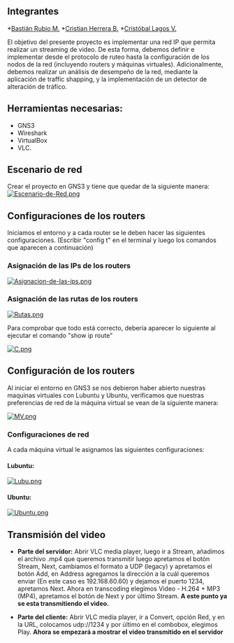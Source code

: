 ## Integrantes


*[Bastián Rubio M.](https://github.com/Zb4sty)
*[Cristian Herrera B.](https://github.com/Sphad7) 
*[Cristóbal Lagos V.](https://github.com/X4ero26)

El objetivo del presente proyecto es implementar una red IP que permita realizar un streaming de video. De esta forma, debemos definir e implementar desde el protocolo de ruteo hasta la configuración de los nodos de la red (incluyendo routers y máquinas virtuales). Adicionalmente, debemos realizar un análisis de desempeño de la red, mediante la aplicación de traffic shapping, y la implementación de un detector de alteración de tráfico.

## Herramientas necesarias:

* GNS3
* Wireshark
* VirtualBox
* VLC.

## Escenario de red 

Crear el proyecto en GNS3 y tiene que quedar de la siguiente manera:
[![Escenario-de-Red.png](https://i.postimg.cc/ZKYc6BLd/Escenario-de-Red.png)](https://postimg.cc/t7fWjgwq)

## Configuraciones de los routers
Iniciamos el entorno y a cada router se le deben hacer las siguientes configuraciones. (Escribir "config t" en el terminal y luego los comandos que aparecen a continuación)

### Asignación de las IPs de los routers

[![Asignacion-de-las-ips.png](https://i.postimg.cc/cCWNFMJZ/Asignacion-de-las-ips.png)](https://postimg.cc/BLmy6FDw)

### Asignación de las rutas de los routers

[![Rutas.png](https://i.postimg.cc/8zJnrf1b/Rutas.png)](https://postimg.cc/v4yvJBx1)

Para comprobar que todo está correcto, debería aparecer lo siguiente al ejecutar el comando "show ip route"

[![C.png](https://i.postimg.cc/bJNxk4xj/C.png)](https://postimg.cc/NyS2wJCN)

## Configuración de los routers

Al iniciar el entorno en GNS3 se nos debieron haber abierto nuestras maquinas virtuales con Lubuntu y Ubuntu, verificamos que nuestras preferencias de red de la máquina virtual se vean de la siguiente manera:

[![MV.png](https://i.postimg.cc/pLch3y83/MV.png)](https://postimg.cc/1863qmvK)

### Configuraciones de red

A cada máquina virtual le asignamos las siguientes configuraciones:

#### Lubuntu:
[![Lubu.png](https://i.postimg.cc/g0rSPw7h/Lubu.png)](https://postimg.cc/QBGkQMhN)
#### Ubuntu:
[![Ubuntu.png](https://i.postimg.cc/0QwVbTP2/Ubuntu.png)](https://postimg.cc/tZ93cmsL)

## Transmisión del video

* **Parte del servidor:** Abrir VLC media player, luego ir a Stream, añadimos el archivo .mp4 que queremos transmitir luego apretamos el botón Stream, Next, cambiamos el formato a UDP (legacy) y apretamos el botón Add, en Address agregamos la dirección a la cuál queremos enviar (En este caso es 192.168.60.60) y dejamos el puerto 1234, apretamos Next. Ahora en transcoding elegimos Video - H.264 + MP3 (MP4), apretamos el botón de Next y por último Stream. **A este punto ya se esta transmitiendo el video.**

* **Parte del cliente:** Abrir VLC media player, ir a Convert, opción Red, y en la URL, colocamos udp://1234 y por último en el combobox, elegimos Play. **Ahora se empezará a mostrar el video transmitido en el servidor**




